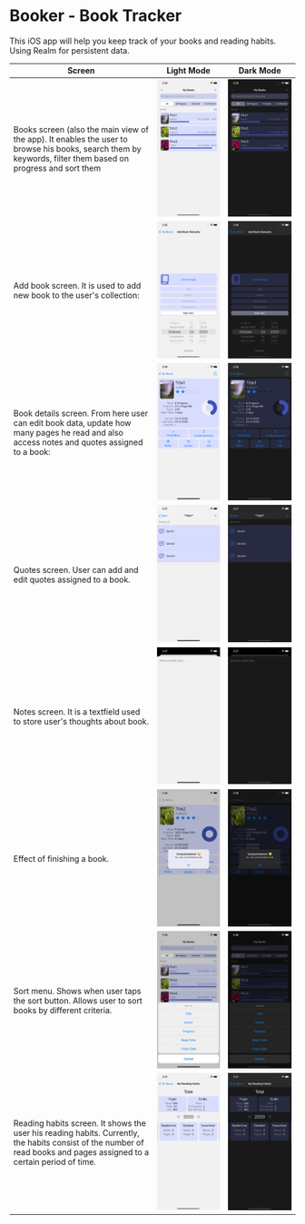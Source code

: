 # Booker - Book Tracker

This iOS app will help you keep track of your books and reading habits.
Using Realm for persistent data.

Screen | Light Mode | Dark Mode
----- | ------------ | -------------
Books screen (also the main view of the app). It enables the user to browse his books, search them by keywords, filter them based on progress and sort them | ![Overview](Booker%20-%20Book%20Tracker/docs/screenshots/screenshot1light.png) | ![Overview](Booker%20-%20Book%20Tracker/docs/screenshots/screenshot1dark.png)
Add book screen. It is used to add new book to the user's collection: | ![Overview](Booker%20-%20Book%20Tracker/docs/screenshots/screenshot2light.png) | ![Overview](Booker%20-%20Book%20Tracker/docs/screenshots/screenshot2dark.png)
Book details screen. From here user can edit book data, update how many pages he read and also access notes and quotes assigned to a book: | ![Overview](Booker%20-%20Book%20Tracker/docs/screenshots/screenshot3light.png) | ![Overview](Booker%20-%20Book%20Tracker/docs/screenshots/screenshot3dark.png)
Quotes screen. User can add and edit quotes assigned to a book. | ![Overview](Booker%20-%20Book%20Tracker/docs/screenshots/screenshot4light.png) | ![Overview](Booker%20-%20Book%20Tracker/docs/screenshots/screenshot4dark.png)
Notes screen. It is a textfield used to store user's thoughts about book. | ![Overview](Booker%20-%20Book%20Tracker/docs/screenshots/screenshot5light.png) | ![Overview](Booker%20-%20Book%20Tracker/docs/screenshots/screenshot5dark.png)
Effect of finishing a book. | ![Overview](Booker%20-%20Book%20Tracker/docs/screenshots/screenshot6light.png) | ![Overview](Booker%20-%20Book%20Tracker/docs/screenshots/screenshot6dark.png)
Sort menu. Shows when user taps the sort button. Allows user to sort books by different criteria. | ![Overview](Booker%20-%20Book%20Tracker/docs/screenshots/screenshot7light.png) | ![Overview](Booker%20-%20Book%20Tracker/docs/screenshots/screenshot7dark.png)
Reading habits screen. It shows the user his reading habits. Currently, the habits consist of the number of read books and pages assigned to a certain period of time. | ![Overview](Booker%20-%20Book%20Tracker/docs/screenshots/screenshot8light.png) | ![Overview](Booker%20-%20Book%20Tracker/docs/screenshots/screenshot8dark.png)

